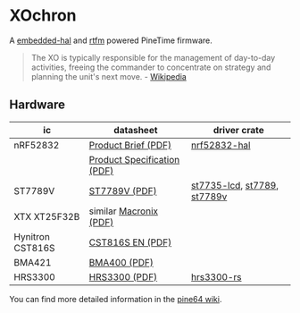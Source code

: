 # XOchron

A [embedded-hal] and [rtfm] powered PineTime firmware.

> The XO is typically responsible for the management of day-to-day activities,
> freeing the commander to concentrate on strategy and planning the unit's next
> move. - [Wikipedia]

[embedded-hal]: https://github.com/rust-embedded/embedded-hal
[rtfm]: https://rtfm.rs/0.5/book/en/
[Wikipedia]: https://en.wikipedia.org/wiki/Executive_officer

## Hardware

| ic               | datasheet                     | driver crate                      |
|------------------|-------------------------------|-----------------------------------|
| nRF52832         | [Product Brief (PDF)]         | [nrf52832-hal]                    |
|                  | [Product Specification (PDF)] |                                   |
| ST7789V          | [ST7789V (PDF)]               | [st7735-lcd], [st7789], [st7789v] |
| XTX XT25F32B     | similar [Macronix (PDF)]      |                                   |
| Hynitron CST816S | [CST816S EN (PDF)]            |                                   |
| BMA421           | [BMA400 (PDF)]                |                                   |
| HRS3300          | [HRS3300 (PDF)]               | [hrs3300-rs]                      |

You can find more detailed information in the [pine64 wiki].

[BMA400 (PDF)]: https://wiki.pine64.org/images/c/cc/Bst-bma400-ds000.pdf
[CST816S EN (PDF)]: https://wiki.pine64.org/images/5/51/CST816S%E6%95%B0%E6%8D%AE%E6%89%8B%E5%86%8CV1.1.en.pdf
[HRS3300 (PDF)]: http://files.pine64.org/doc/datasheet/pinetime/HRS3300%20Heart%20Rate%20Sensor.pdf
[Macronix (PDF)]: https://www.macronix.com/Lists/Datasheet/Attachments/7426/MX25L3233F,%203V,%2032Mb,%20v1.6.pdf
[nrf52832-hal]: https://crates.io/crates/nrf52832-hal
[pine64 wiki]: https://wiki.pine64.org/index.php/PineTime
[Product Brief (PDF)]: http://files.pine64.org/doc/datasheet/pinetime/nRF52832%20product%20brief.pdf
[Product Specification (PDF)]: https://infocenter.nordicsemi.com/pdf/nRF52832_PS_v1.4.pdf
[st7735-lcd]:https://crates.io/crates/st7735-lcd 
[st7789]: https://crates.io/crates/st7789
[st7789v]: https://github.com/wose/st7789v
[ST7789V (PDF)]: https://wiki.pine64.org/images/5/54/ST7789V_v1.6.pdf
[hrs3300-rs]: https://github.com/eldruin/hrs3300-rs

